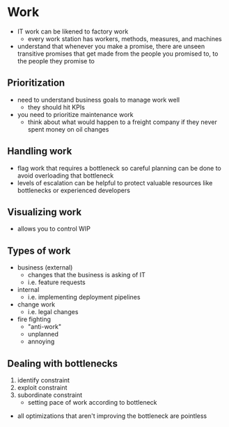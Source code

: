 # Work

- IT work can be likened to factory work
  - every work station has workers, methods, measures, and machines
- understand that whenever you make a promise, there are unseen transitive promises that get made from the people you promised to, to the people they promise to

## Prioritization
- need to understand business goals to manage work well
  - they should hit KPIs
- you need to prioritize maintenance work
  - think about what would happen to a freight company if they never spent money on oil changes

## Handling work
- flag work that requires a bottleneck so careful planning can be done to avoid overloading that bottleneck
- levels of escalation can be helpful to protect valuable resources like bottlenecks or experienced developers

## Visualizing work
- allows you to control WIP

## Types of work
- business (external)
  - changes that the business is asking of IT
  - i.e. feature requests
- internal
  - i.e. implementing deployment pipelines
- change work
  - i.e. legal changes
- fire fighting
  - "anti-work"
  - unplanned
  - annoying

## Dealing with bottlenecks
1. identify constraint
2. exploit constraint
3. subordinate constraint
   - setting pace of work according to bottleneck
- all optimizations that aren't improving the bottleneck are pointless